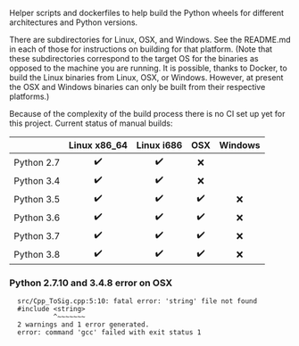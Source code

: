 Helper scripts and dockerfiles to help build the Python wheels for different architectures and Python versions.

There are subdirectories for Linux, OSX, and Windows. See the README.md in each of those for instructions on building for that platform. (Note that these subdirectories correspond to the target OS for the binaries as opposed to the machine you are running.  It is possible, thanks to Docker, to build the Linux binaries from Linux, OSX, or Windows. However, at present the OSX and Windows binaries can only be built from their respective platforms.)

Because of the complexity of the build process there is no CI set up yet for this project. Current status of manual builds:

| | Linux x86_64        | Linux i686           | OSX  | Windows |
| :-------------: | :-------------: |:-------------:| :-----:| :-----:|
| Python 2.7 | ✔️ | ✔️  | ❌ | |
| Python 3.4 | ✔️ | ✔️  | ❌ |  |
| Python 3.5 | ✔️ | ✔️  | ✔️  | ❌ | 
| Python 3.6 | ✔️ | ✔️  | ✔️  | ❌ | 
| Python 3.7 | ✔️ | ✔️  | ✔️  | ❌ | 
| Python 3.8 | ✔️ | ✔️  | ✔️  | ❌ | 

### Python 2.7.10 and 3.4.8 error on OSX

````
  src/Cpp_ToSig.cpp:5:10: fatal error: 'string' file not found
  #include <string>
           ^~~~~~~~
  2 warnings and 1 error generated.
  error: command 'gcc' failed with exit status 1
````

